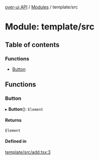 [over-ui API](../README.md) / [Modules](../modules.md) / template/src

# Module: template/src

## Table of contents

### Functions

- [Button](template_src.md#button)

## Functions

### Button

▸ **Button**(): `Element`

#### Returns

`Element`

#### Defined in

[template/src/add.tsx:3](https://github.com/over-ui/unstyled/blob/main/packages/template/src/add.tsx#L3)
